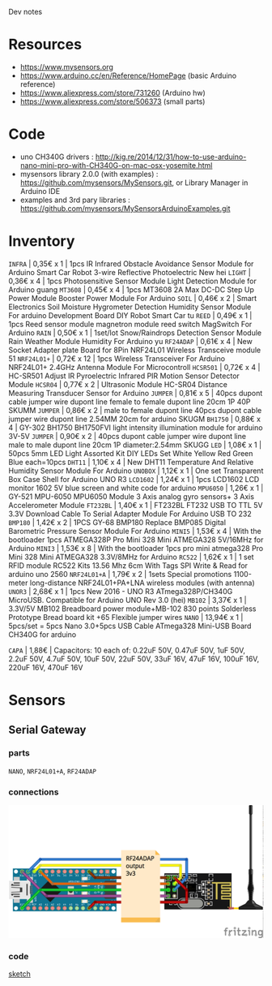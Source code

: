 Dev notes

Resources
=========

- https://www.mysensors.org
- https://www.arduino.cc/en/Reference/HomePage (basic Arduino reference)
- https://www.aliexpress.com/store/731260 (Arduino hw)
- https://www.aliexpress.com/store/506373 (small parts)

Code
====

- uno CH340G drivers : http://kig.re/2014/12/31/how-to-use-arduino-nano-mini-pro-with-CH340G-on-mac-osx-yosemite.html
- mysensors library 2.0.0 (with examples) : https://github.com/mysensors/MySensors.git, or Library Manager in Arduino IDE
- examples and 3rd pary libraries : https://github.com/mysensors/MySensorsArduinoExamples.git

Inventory 
=========

`INFRA`      |  0,35€ x 1  | 1pcs IR Infrared Obstacle Avoidance Sensor Module for Arduino Smart Car Robot 3-wire Reflective Photoelectric New hei
`LIGHT`      |  0,36€ x 4  | 1pcs Photosensitive Sensor Module Light Detection Module for Arduino guang
`MT3608`     |  0,45€ x 4  | 1pcs MT3608 2A Max DC-DC Step Up Power Module Booster Power Module For Arduino
`SOIL`       |  0,46€ x 2  | Smart Electronics Soil Moisture Hygrometer Detection Humidity Sensor Module For arduino Development Board DIY Robot Smart Car tu
`REED`       |  0,49€ x 1  | 1pcs Reed sensor module magnetron module reed switch MagSwitch For Arduino
`RAIN`       |  0,50€ x 1  | 1set/lot Snow/Raindrops Detection Sensor Module Rain Weather Module Humidity For Arduino yu
`RF24ADAP`   |  0,61€ x 4  | New Socket Adapter plate Board for 8Pin NRF24L01 Wireless Transceive module 51
`NRF24L01+`  |  0,72€ x 12 | 1pcs Wireless Transceiver For Arduino NRF24L01+ 2.4GHz Antenna Module For Microcontroll
`HCSR501`    |  0,72€ x 4  | HC-SR501 Adjust IR Pyroelectric Infrared PIR Motion Sensor Detector Module
`HCSR04`     |  0,77€ x 2  | Ultrasonic Module HC-SR04 Distance Measuring Transducer Sensor for Arduino
`JUMPER`     |  0,81€ x 5  | 40pcs dupont cable jumper wire dupont line female to female dupont line 20cm 1P 40P SKUMM
`JUMPER`     |  0,86€ x 2  | male to female dupont line 40pcs dupont cable jumper wire dupont line 2.54MM 20cm for arduino SKUGM
`BH1750`     |  0,88€ x 4  | GY-302 BH1750 BH1750FVI light intensity illumination module for arduino 3V-5V
`JUMPER`     |  0,90€ x 2  | 40pcs dupont cable jumper wire dupont line male to male dupont line 20cm 1P diameter:2.54mm SKUGG
`LED`        |  1,08€ x 1  | 50pcs 5mm LED Light Assorted Kit DIY LEDs Set White Yellow Red Green Blue each=10pcs
`DHT11`      |  1,10€ x 4  | New DHT11 Temperature And Relative Humidity Sensor Module For Arduino
`UNOBOX`     |  1,12€ x 1  | One set Transparent Box Case Shell for Arduino UNO R3
`LCD1602`    |  1,24€ x 1  | 1pcs LCD1602 LCD monitor 1602 5V blue screen and white code for arduino
`MPU6050`    |  1,26€ x 1  | GY-521 MPU-6050 MPU6050 Module 3 Axis analog gyro sensors+ 3 Axis Accelerometer Module
`FT232BL`    |  1,40€ x 1  | FT232BL FT232 USB TO TTL 5V 3.3V Download Cable To Serial Adapter Module For Arduino USB TO 232
`BMP180`     |  1,42€ x 2  | 1PCS GY-68 BMP180 Replace BMP085 Digital Barometric Pressure Sensor Module For Arduino
`MINI5`      |  1,53€ x 4  | With the bootloader 1pcs ATMEGA328P Pro Mini 328 Mini ATMEGA328 5V/16MHz for Arduino
`MINI3`      |  1,53€ x 8  | With the bootloader 1pcs pro mini atmega328 Pro Mini 328 Mini ATMEGA328 3.3V/8MHz for Arduino
`RC522`      |  1,62€ x 1  | 1 set RFID module RC522 Kits 13.56 Mhz 6cm With Tags SPI Write & Read for arduino uno 2560
`NRF24L01+A` |  1,79€ x 2  | 1sets Special promotions 1100-meter long-distance NRF24L01+PA+LNA wireless modules (with antenna)
`UNOR3`      |  2,68€ x 1  | 1pcs New 2016 - UNO R3 ATmega328P/CH340G MicroUSB. Compatible for Arduino UNO Rev 3.0 (hei)
`MB102`      |  3,37€ x 1  | 3.3V/5V MB102 Breadboard power module+MB-102 830 points Solderless Prototype Bread board kit +65 Flexible jumper wires
`NANO`       | 13,94€ x 1  | 5pcs/set = 5pcs Nano 3.0+5pcs USB Cable ATmega328 Mini-USB Board CH340G for arduino

`CAPA`       |  1,88€      | Capacitors: 10 each of: 0.22uF 50V, 0.47uF 50V, 1uF 50V, 2.2uF 50V, 4.7uF 50V, 10uF 50V, 22uF 50V, 33uF 16V, 47uF 16V, 100uF 16V, 220uF 16V, 470uF 16V

Sensors
=======

Serial Gateway
--------------

### parts 

`NANO`, `NRF24L01+A`, `RF24ADAP`

### connections

![breadboard view](ms-serial-gateway/ms-serial-gateway.png)

### code

[sketch](ms-serial-gateway/ms-serial-gateway.ino)





